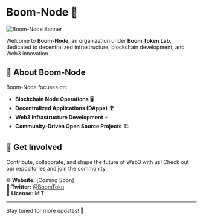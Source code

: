 # Boom-Node 🚀

![Boom-Node Banner](https://your-image-link-here.com)  

Welcome to **Boom-Node**, an organization under **Boom Token Lab**, dedicated to decentralized infrastructure, blockchain development, and Web3 innovation.

## 🔹 About Boom-Node  
Boom-Node focuses on:
- **Blockchain Node Operations** 🖥️  
- **Decentralized Applications (DApps)** 🌍  
- **Web3 Infrastructure Development** ⚡  
- **Community-Driven Open Source Projects** 🏗️  

## 🔧 Get Involved  
Contribute, collaborate, and shape the future of Web3 with us! Check out our repositories and join the community.  

🌐 **Website:** [Coming Soon]  
💬 **Twitter:** [@BoomTokn](https://x.com/boomtokn?s=21)  
📜 **License:** MIT  

---

Stay tuned for more updates! 🚀
